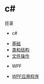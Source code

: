 # c#
目录
- c#
* [基础](note/基础.md)
* [类和结构](note/类和结构.md)
* [文件操作](note/文件操作.md)
- WPF
* [WPF应用程序](note/WPF应用程序.md)
